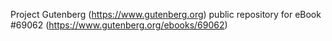 Project Gutenberg (https://www.gutenberg.org) public repository for
eBook #69062 (https://www.gutenberg.org/ebooks/69062)
